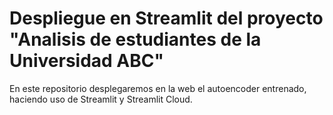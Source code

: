 # Despliegue en Streamlit del proyecto "Analisis de estudiantes de la Universidad ABC"

En este repositorio desplegaremos en la web el autoencoder entrenado, haciendo uso de Streamlit y Streamlit Cloud.
